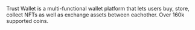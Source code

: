Trust Wallet is a multi-functional wallet platform that lets users buy, store, collect NFTs as well as exchange assets between eachother. Over 160k supported coins.